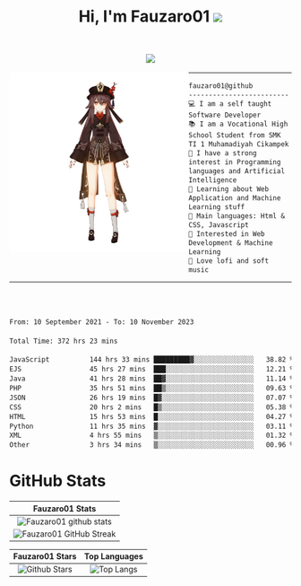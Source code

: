 <h1 align="center">
Hi, I'm Fauzaro01
  <img src="https://media.giphy.com/media/hvRJCLFzcasrR4ia7z/giphy.gif" width="30"></h1>
<br/>

<p align="center">
  <a href="https://github.com/DenverCoder1/readme-typing-svg"><img src="https://readme-typing-svg.herokuapp.com?lines=zZz;Full+Stack+Web+Developer;Student;Software%20Develover;Always%20learning%20new%20things&center=true&width=380&height=45"></a>
</p>

<img align="left" src="/assets/icon2.png" alt="Zeen" width="320" height="320" />
<hr>

```
fauzaro01@github
-------------------------
💻 I am a self taught Software Developer
📚 I am a Vocational High School Student from SMK TI 1 Muhamadiyah Cikampek
📝 I have a strong interest in Programming languages and Artificial Intelligence
🌱 Learning about Web Application and Machine Learning stuff
🌟 Main languages: Html & CSS, Javascript
🚩 Interested in Web Development & Machine Learning
🎵 Love lofi and soft music
```

<hr>
<br>
<br>
<div align="left">
<!--START_SECTION:waka-->

```txt
From: 10 September 2021 - To: 10 November 2023

Total Time: 372 hrs 23 mins

JavaScript          144 hrs 33 mins █████████▓░░░░░░░░░░░░░░░   38.82 %
EJS                 45 hrs 27 mins  ███░░░░░░░░░░░░░░░░░░░░░░   12.21 %
Java                41 hrs 28 mins  ██▓░░░░░░░░░░░░░░░░░░░░░░   11.14 %
PHP                 35 hrs 51 mins  ██▒░░░░░░░░░░░░░░░░░░░░░░   09.63 %
JSON                26 hrs 19 mins  █▓░░░░░░░░░░░░░░░░░░░░░░░   07.07 %
CSS                 20 hrs 2 mins   █▒░░░░░░░░░░░░░░░░░░░░░░░   05.38 %
HTML                15 hrs 53 mins  █░░░░░░░░░░░░░░░░░░░░░░░░   04.27 %
Python              11 hrs 35 mins  ▓░░░░░░░░░░░░░░░░░░░░░░░░   03.11 %
XML                 4 hrs 55 mins   ▒░░░░░░░░░░░░░░░░░░░░░░░░   01.32 %
Other               3 hrs 34 mins   ▒░░░░░░░░░░░░░░░░░░░░░░░░   00.96 %
```

<!--END_SECTION:waka-->
</div>

# GitHub Stats

|                                                            Fauzaro01 Stats                                                            |
| :--------------------------------------------------------------------------------------------------------------------------------------------: |
|        ![Fauzaro01 github stats](https://github-readme-stats.vercel.app/api?username=Fauzaro01&show_icons=true&theme=algolia)        |
|              ![Fauzaro01 GitHub Streak](https://github-readme-streak-stats.herokuapp.com/?user=Fauzaro01&theme=algolia)              |

|                                                                                              Fauzaro01 Stars                                                                                              |                                                           Top Languages                                                           |
| :----------------------------------------------------------------------------------------------------------------------------------------------------------------------------------------------------------------: | :-------------------------------------------------------------------------------------------------------------------------------: |
| ![Github Stars](https://github-readme-stats.vercel.app/api?username=Fauzaro01&show_icons=true&locale=en&count_private=true&hide_rank=true&custom_title=My%20GitHub%20Stats&disable_animations=true&theme=algolia) | ![Top Langs](https://github-readme-stats.vercel.app/api/top-langs/?username=Fauzaro01&langs_count=8&theme=algolia&layout=compact) |

